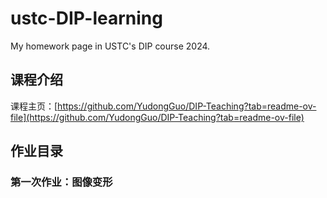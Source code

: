 # ustc-DIP-learning
My homework page in USTC's DIP course 2024.

## 课程介绍

课程主页：[https://github.com/YudongGuo/DIP-Teaching?tab=readme-ov-file](https://github.com/YudongGuo/DIP-Teaching?tab=readme-ov-file)

## 作业目录

### 第一次作业：图像变形